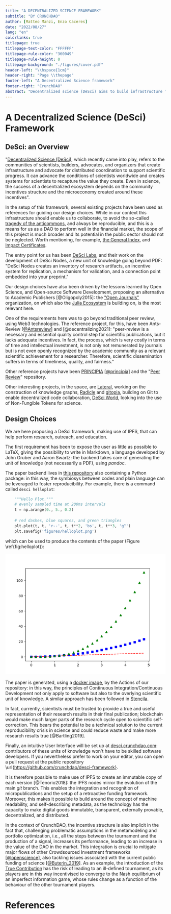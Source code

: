 ```yaml
---
title: "A DECENTRALIZED SCIENCE FRAMEWORK"
subtitle: "BY CRUNCHDAO"
author: [Matteo Manzi, Enzo Caceres]
date: "2022/08/27"
lang: "en"
colorlinks: true
titlepage: true
titlepage-text-color: "FFFFFF"
titlepage-rule-color: "360049"
titlepage-rule-height: 0
titlepage-background: "./figures/cover.pdf"
header-left: "\\hspace{1cm}"
header-right: "Page \\thepage"
footer-left: "A Decentralized Science framework"
footer-right: "CrunchDAO"
abstract: "Decentralized science (DeSci) aims to build infrastructure for creating, reviewing, crediting, storing, and disseminating scientific knowledge using the Web3 stack. In order to maximize its efficiency and prevent the tragedy of anti-commons, CrunchDAO proposes here a set of tools and best practices for Research and Development in a Decentralized Autonomous Organization."
---
```


# A Decentralized Science (DeSci) Framework

## DeSci: an Overview

"[Decentralized Science (DeSci)](https://ethereum.org/en/desci/), which recently came into play, refers to the communities of scientists, builders, advocates, and organizers that create infrastructure and advocate for distributed coordination to support scientific progress. It can advance the conditions of scientists worldwide and creates systems for scientists to recapture the value they create. Even in science, the success of a decentralized ecosystem depends on the community incentives structure and the microeconomy created around these incentives".

In the setup of this framework, several existing projects have been used as references for guiding our design choices. While in our context this infrastructure should enable us to collaborate, to avoid the so-called [tragedy of the anticommons](https://en.wikipedia.org/wiki/Tragedy_of_the_anticommons), and always be reproducible, and this is a means for us as a DAO to perform well in the financial market, the scope of this project is much broader and its potential in the public sector should not be neglected. Worth mentioning, for example, [the General Index](https://archive.org/details/GeneralIndex), and [Impact Certificates](https://impactmarkets.io/).

The entry point for us has been [DeSci Labs](https://desci.com/), and their work on the development of DeSci Nodes, a new unit of knowledge going beyond PDF: "DeSci Nodes creates an inventory of research artifacts, an incentive system for replication, a mechanism for validation, and a connection point embedded into your preprint."

Our design choices have also been driven by the lessons learned by Open Science, and Open-source Software Development, proposing an alternative to Academic Publishers [@Oligopoly2015]: the ["Open Journals"](https://github.com/openjournals) organization, on which also the [Julia Ecosystem](https://juliacon.github.io/proceedings-guide/author/) is building on, is the most relevant here.

One of the requirements here was to go beyond traditional peer review, using Web3 technologies. The reference project, for this, have been Ants-Review [[@Antsreview]](https://arxiv.org/pdf/2101.09378.pdf) and [@decentralizing2021]: "peer-review is a necessary and essential quality control step for scientific publications, but it lacks adequate incentives. In fact, the process, which is very costly in terms of time and intellectual investment, is not only not remunerated by journals but is not even openly recognized by the academic community as a relevant scientific achievement for a researcher. Therefore, scientific dissemination suffers in terms of timeliness, quality, and fairness."

Other reference projects have been [PRINCIPIA](https://cordis.europa.eu/article/id/422224-principia-a-new-peer-review-platform-is-here) [[@principia]](https://arxiv.org/pdf/2008.09011.pdf) and the "[Peer Review](https://github.com/danielBingham/peerreview)" repository.

Other interesting projects, in the space, are [Lateral](https://www.lateral.io/), working on the construction of knowledge graphs, [Radicle](https://radicle.xyz/) and [gitopia](https://gitopia.com/whitepaper.pdf), building on Git to enable decentralized code collaboration, [DeSci World](https://desci.world/), looking into the use of Non-Fungible Tokens for science.

## Design Choices

We are here proposing a DeSci framework, making use of IPFS, that can help perform research, outreach, and education.

The first requirement has been to expose the user as little as possible to LaTeX, giving the possibility to write in Markdown, a language developed by John Gruber and Aaron Swartz: the backend takes care of generating the unit of knowledge (not necessarily a PDF), using *pandoc*.

The paper backend lives in [this repository](https://github.com/crunchdao/desci-framework) also containing a Python package: in this way, the symbiosys between codes and plain language can be leveraged to foster reproducibility. For example, there is a command called ```desci helloplot```:

```python
    """Hello Plot."""
    # evenly sampled time at 200ms intervals
    t = np.arange(0., 5., 0.2)

    # red dashes, blue squares, and green triangles
    plt.plot(t, t, 'r--', t, t**2, 'bs', t, t**3, 'g^')
    plt.savefig('figures/helloplot.png')
```

 which can be used to produce the contents of the paper (Figure \ref{fig:helloplot}):

 ![The figure in the paper is generated by scripts living in the same repository: each version of the paper is associated with a version of the underlying scripts.\label{fig:helloplot}](figures/helloplot.png)

The paper is generated, using a [docker image](https://hub.docker.com/r/crunchdao/desci-pandoc), by the Actions of our repository: in this way, the principles of Continuous Integration/Continuous Development not only apply to software but also to the overlying scientific unit of knowledge. A similar approach has been followed in [Stencila](https://stenci.la/).

In fact, currently, scientists must be trusted to provide a true and useful representation of their research results in their final publication; blockchain would make much larger parts of the research cycle open to scientific self-correction. This bears the potential to be a technical solution to the current reproducibility crisis in science and could reduce waste and make more research results true [@Bartling2019].

Finally, an intuitive User Interface will be set up at [desci.crunchdao.com](https://desci.crunchdao.com/): contributors of these units of knowledge won't have to be skilled software developers. If you nevertheless prefer to work on your editor, you can open a pull request at the public repository \url{https://github.com/crunchdao/desci-framework}.

It is therefore possible to make use of IPFS to create an immutable copy of each version [@Tenorio2018]: the IPFS nodes mirror the evolution of the main *git* branch. This enables the integration and recognition of micropublications and the setup of a retroactive funding framework. Moreover, this makes it possible to build around the concept of machine readability, and self-describing metadata, as the technology has the capacity to make digital goods immutable, transparent, externally provable, decentralized, and distributed.

In the context of CrunchDAO, the incentive structure is also implicit in the fact that, challenging problematic assumptions in the metamodeling and portfolio optimization, i.e., all the steps between the tournament and the production of a signal, increases its performance, leading to an increase in the value of the DAO in the market. This integration is crucial to mitigate major flows of other Crowdsourced Investment frameworks [[@openscience]](https://doi.org/10.1177/0306312718772086), also tackling issues associated with the current public funding of science [[@Buterin_2019]](https://arxiv.org/abs/1809.06421). As an example, the introduction of the [True Contribution](https://medium.com/numerai/alien-stock-market-intelligence-numerais-true-contribution-6bc7652bd6ac) has the risk of leading to an ill-defined tournament, as its players are in this way incentivised to converge to the Nash equilibrium of an imperfect information game, whose rules change as a function of the behaviour of the other tournament players.

# References
